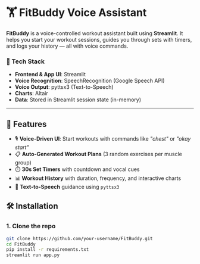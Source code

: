 # 🏋️ FitBuddy Voice Assistant

**FitBuddy** is a voice-controlled workout assistant built using **Streamlit**. It helps you start your workout sessions, guides you through sets with timers, and logs your history — all with voice commands.

### 🔧 Tech Stack

- **Frontend & App UI**: Streamlit  
- **Voice Recognition**: SpeechRecognition (Google Speech API)  
- **Voice Output**: pyttsx3 (Text-to-Speech)  
- **Charts**: Altair  
- **Data**: Stored in Streamlit session state (in-memory)

---

## 🚀 Features

- 🎙️ **Voice-Driven UI**: Start workouts with commands like _"chest"_ or _"okay start"_
- 📋 **Auto-Generated Workout Plans** (3 random exercises per muscle group)
- ⏱️ **30s Set Timers** with countdown and vocal cues
- 📊 **Workout History** with duration, frequency, and interactive charts
- 💬 **Text-to-Speech** guidance using `pyttsx3`


## 🛠️ Installation

### 1. Clone the repo
```bash
git clone https://github.com/your-username/FitBuddy.git
cd FitBuddy
pip install -r requirements.txt
streamlit run app.py
```

